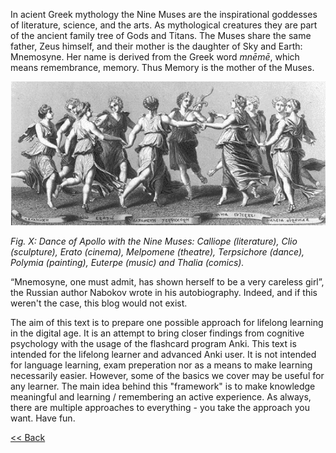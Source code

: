 In acient Greek mythology the Nine Muses are the inspirational goddesses of literature, science, and the arts. As mythological creatures they are part of the ancient family tree of Gods and Titans. The Muses share the same father, Zeus himself, and their mother is the daughter of Sky and Earth: Mnemosyne. Her name is derived from the Greek word *mnēmē*, which means remembrance, memory. Thus Memory is the mother of the Muses.

[source: https://upload.wikimedia.org/wikipedia/commons/8/88/NineMuses.gif]::
<img src="NineMuses.gif" width="650">

*Fig. X: Dance of Apollo with the Nine Muses: Calliope (literature), Clio (sculpture), Erato (cinema), Melpomene (theatre), Terpsichore (dance), Polymia (painting), Euterpe (music) and Thalia (comics).*

[source: http://brandl-art-articles.blogspot.com/2013/12/the-nine-arts-and-nine-muses.html + wiki]::

“Mnemosyne, one must admit, has shown herself to be a very careless girl”, the Russian author Nabokov wrote in his autobiography. Indeed, and if this weren't the case, this blog would not exist. 

The aim of this text is to prepare one possible approach for lifelong learning in the digital age. It is an attempt to bring closer findings from cognitive psychology with the usage of the flashcard program Anki. This text is intended for the lifelong learner and advanced Anki user. It is not intended for language learning, exam preperation nor as a means to make learning necessarily easier. However, some of the basics we cover may be useful for any learner. The main idea behind this "framework" is to make knowledge meaningful and learning / remembering an active experience. As always, there are multiple approaches to everything - you take the approach you want. Have fun. 


[<< Back](../index.md)
